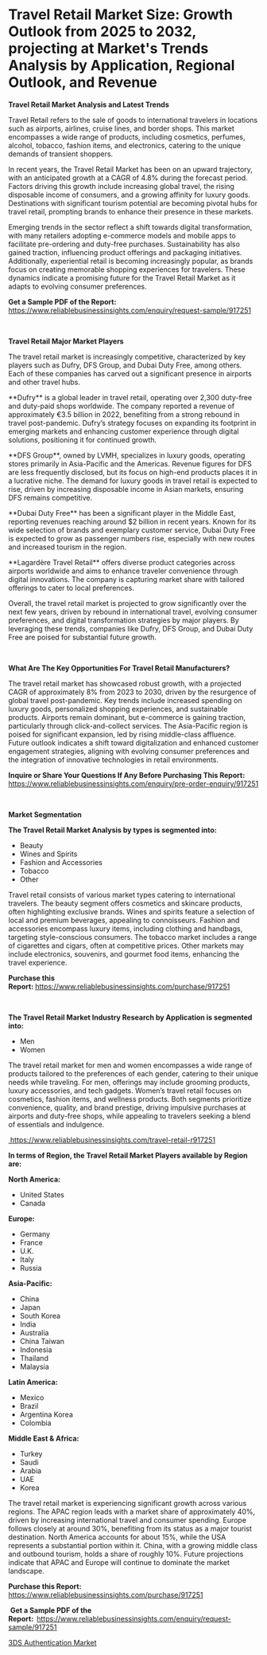 <p><h1>Travel Retail Market Size: Growth Outlook from 2025 to 2032, projecting at Market's Trends Analysis by Application, Regional Outlook, and Revenue</h1></p><p><strong>Travel Retail Market Analysis and Latest Trends</strong></p>
<p><p>Travel Retail refers to the sale of goods to international travelers in locations such as airports, airlines, cruise lines, and border shops. This market encompasses a wide range of products, including cosmetics, perfumes, alcohol, tobacco, fashion items, and electronics, catering to the unique demands of transient shoppers. </p><p>In recent years, the Travel Retail Market has been on an upward trajectory, with an anticipated growth at a CAGR of 4.8% during the forecast period. Factors driving this growth include increasing global travel, the rising disposable income of consumers, and a growing affinity for luxury goods. Destinations with significant tourism potential are becoming pivotal hubs for travel retail, prompting brands to enhance their presence in these markets. </p><p>Emerging trends in the sector reflect a shift towards digital transformation, with many retailers adopting e-commerce models and mobile apps to facilitate pre-ordering and duty-free purchases. Sustainability has also gained traction, influencing product offerings and packaging initiatives. Additionally, experiential retail is becoming increasingly popular, as brands focus on creating memorable shopping experiences for travelers. These dynamics indicate a promising future for the Travel Retail Market as it adapts to evolving consumer preferences.</p></p>
<p><strong>Get a Sample PDF of the Report:&nbsp;</strong> <a href="https://www.reliablebusinessinsights.com/enquiry/request-sample/917251?utm_campaign=3292&utm_medium=2&utm_source=Github&utm_content=ia&utm_term=07032025&utm_id=travel-retail">https://www.reliablebusinessinsights.com/enquiry/request-sample/917251</a></p>
<p>&nbsp;</p>
<p><strong>Travel Retail Major Market Players</strong></p>
<p><p>The travel retail market is increasingly competitive, characterized by key players such as Dufry, DFS Group, and Dubai Duty Free, among others. Each of these companies has carved out a significant presence in airports and other travel hubs.</p><p>**Dufry** is a global leader in travel retail, operating over 2,300 duty-free and duty-paid shops worldwide. The company reported a revenue of approximately €3.5 billion in 2022, benefiting from a strong rebound in travel post-pandemic. Dufry’s strategy focuses on expanding its footprint in emerging markets and enhancing customer experience through digital solutions, positioning it for continued growth.</p><p>**DFS Group**, owned by LVMH, specializes in luxury goods, operating stores primarily in Asia-Pacific and the Americas. Revenue figures for DFS are less frequently disclosed, but its focus on high-end products places it in a lucrative niche. The demand for luxury goods in travel retail is expected to rise, driven by increasing disposable income in Asian markets, ensuring DFS remains competitive.</p><p>**Dubai Duty Free** has been a significant player in the Middle East, reporting revenues reaching around $2 billion in recent years. Known for its wide selection of brands and exemplary customer service, Dubai Duty Free is expected to grow as passenger numbers rise, especially with new routes and increased tourism in the region.</p><p>**Lagardère Travel Retail** offers diverse product categories across airports worldwide and aims to enhance traveler convenience through digital innovations. The company is capturing market share with tailored offerings to cater to local preferences. </p><p>Overall, the travel retail market is projected to grow significantly over the next few years, driven by rebound in international travel, evolving consumer preferences, and digital transformation strategies by major players. By leveraging these trends, companies like Dufry, DFS Group, and Dubai Duty Free are poised for substantial future growth.</p></p>
<p>&nbsp;</p>
<p><strong>What Are The Key Opportunities For Travel Retail Manufacturers?</strong></p>
<p><p>The travel retail market has showcased robust growth, with a projected CAGR of approximately 8% from 2023 to 2030, driven by the resurgence of global travel post-pandemic. Key trends include increased spending on luxury goods, personalized shopping experiences, and sustainable products. Airports remain dominant, but e-commerce is gaining traction, particularly through click-and-collect services. The Asia-Pacific region is poised for significant expansion, led by rising middle-class affluence. Future outlook indicates a shift toward digitalization and enhanced customer engagement strategies, aligning with evolving consumer preferences and the integration of innovative technologies in retail environments.</p></p>
<p><strong>Inquire or Share Your Questions If Any Before Purchasing This Report:</strong> <a href="https://www.reliablebusinessinsights.com/enquiry/pre-order-enquiry/917251?utm_campaign=3292&utm_medium=2&utm_source=Github&utm_content=ia&utm_term=07032025&utm_id=travel-retail">https://www.reliablebusinessinsights.com/enquiry/pre-order-enquiry/917251</a></p>
<p>&nbsp;</p>
<p><strong>Market Segmentation</strong></p>
<p><strong>The Travel Retail Market Analysis by types is segmented into:</strong></p>
<p><ul><li>Beauty</li><li>Wines and Spirits</li><li>Fashion and Accessories</li><li>Tobacco</li><li>Other</li></ul></p>
<p><p>Travel retail consists of various market types catering to international travelers. The beauty segment offers cosmetics and skincare products, often highlighting exclusive brands. Wines and spirits feature a selection of local and premium beverages, appealing to connoisseurs. Fashion and accessories encompass luxury items, including clothing and handbags, targeting style-conscious consumers. The tobacco market includes a range of cigarettes and cigars, often at competitive prices. Other markets may include electronics, souvenirs, and gourmet food items, enhancing the travel experience.</p></p>
<p><strong>Purchase this Report:&nbsp;</strong><a href="https://www.reliablebusinessinsights.com/purchase/917251?utm_campaign=3292&utm_medium=2&utm_source=Github&utm_content=ia&utm_term=07032025&utm_id=travel-retail">https://www.reliablebusinessinsights.com/purchase/917251</a></p>
<p>&nbsp;</p>
<p><strong>The Travel Retail Market Industry Research by Application is segmented into:</strong></p>
<p><ul><li>Men</li><li>Women</li></ul></p>
<p><p>The travel retail market for men and women encompasses a wide range of products tailored to the preferences of each gender, catering to their unique needs while traveling. For men, offerings may include grooming products, luxury accessories, and tech gadgets. Women’s travel retail focuses on cosmetics, fashion items, and wellness products. Both segments prioritize convenience, quality, and brand prestige, driving impulsive purchases at airports and duty-free shops, while appealing to travelers seeking a blend of essentials and indulgence.</p></p>
<p><a href="https://www.reliablebusinessinsights.com/travel-retail-r917251?utm_campaign=3292&utm_medium=2&utm_source=Github&utm_content=ia&utm_term=07032025&utm_id=travel-retail">&nbsp;https://www.reliablebusinessinsights.com/travel-retail-r917251</a></p>
<p><strong>In terms of Region, the Travel Retail Market Players available by Region are:</strong></p>
<p>
    <p> <strong> North America: </strong>
        <ul>
            <li>United States</li>
            <li>Canada</li>
        </ul>
        </p> 
    <p> <strong> Europe: </strong>
        <ul>
            <li>Germany</li>
            <li>France</li>
            <li>U.K.</li>
            <li>Italy</li>
            <li>Russia</li>
        </ul>
        </p> 
    <p> <strong> Asia-Pacific: </strong>
        <ul>
            <li>China</li>
            <li>Japan</li>
            <li>South Korea</li>
            <li>India</li>
            <li>Australia</li>
            <li>China Taiwan</li>
            <li>Indonesia</li>
            <li>Thailand</li>
            <li>Malaysia</li>
        </ul>
        </p> 
    <p> <strong> Latin America: </strong>
        <ul>
            <li>Mexico</li>
            <li>Brazil</li>
            <li>Argentina Korea</li>
            <li>Colombia</li>
        </ul>
        </p> 
    <p> <strong> Middle East & Africa: </strong>
        <ul>
            <li>Turkey</li>
            <li>Saudi</li>
            <li>Arabia</li>
            <li>UAE</li>
            <li>Korea</li>
        </ul>
    </p>
    </p>
<p><p>The travel retail market is experiencing significant growth across various regions. The APAC region leads with a market share of approximately 40%, driven by increasing international travel and consumer spending. Europe follows closely at around 30%, benefiting from its status as a major tourist destination. North America accounts for about 15%, while the USA represents a substantial portion within it. China, with a growing middle class and outbound tourism, holds a share of roughly 10%. Future projections indicate that APAC and Europe will continue to dominate the market landscape.</p></p>
<p><strong>Purchase this Report: </strong><a href="https://www.reliablebusinessinsights.com/purchase/917251?utm_campaign=3292&utm_medium=2&utm_source=Github&utm_content=ia&utm_term=07032025&utm_id=travel-retail">https://www.reliablebusinessinsights.com/purchase/917251</a></p>
<p>&nbsp;<strong>Get a Sample PDF of the Report:&nbsp;&nbsp;</strong><a href="https://www.reliablebusinessinsights.com/enquiry/request-sample/917251?utm_campaign=3292&utm_medium=2&utm_source=Github&utm_content=ia&utm_term=07032025&utm_id=travel-retail">https://www.reliablebusinessinsights.com/enquiry/request-sample/917251</a></p>
<p><strong></strong></p>
<p><p><a href="https://github.com/gitfwelday/Market-Research-Report-List-1/blob/main/3ds-authentication-market.md?utm_campaign=3292&utm_medium=2&utm_source=Github&utm_content=ia&utm_term=07032025&utm_id=travel-retail">3DS Authentication Market</a></p></p>